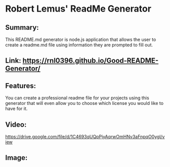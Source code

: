 # Robert Lemus' ReadMe Generator

## Summary:
This README.md generator is node.js application that allows the user to create a readme.md file using information they are prompted to fill out.

## Link: https://rnl0396.github.io/Good-README-Generator/

## Features:
You can create a professional readme file for your projects using this generator that will even allow you to choose which license you would like to have for it.

## Video:
https://drive.google.com/file/d/1C4693qUQpPjyAqrwOmHNv3aFnpqO0ygl/view

## Image:
